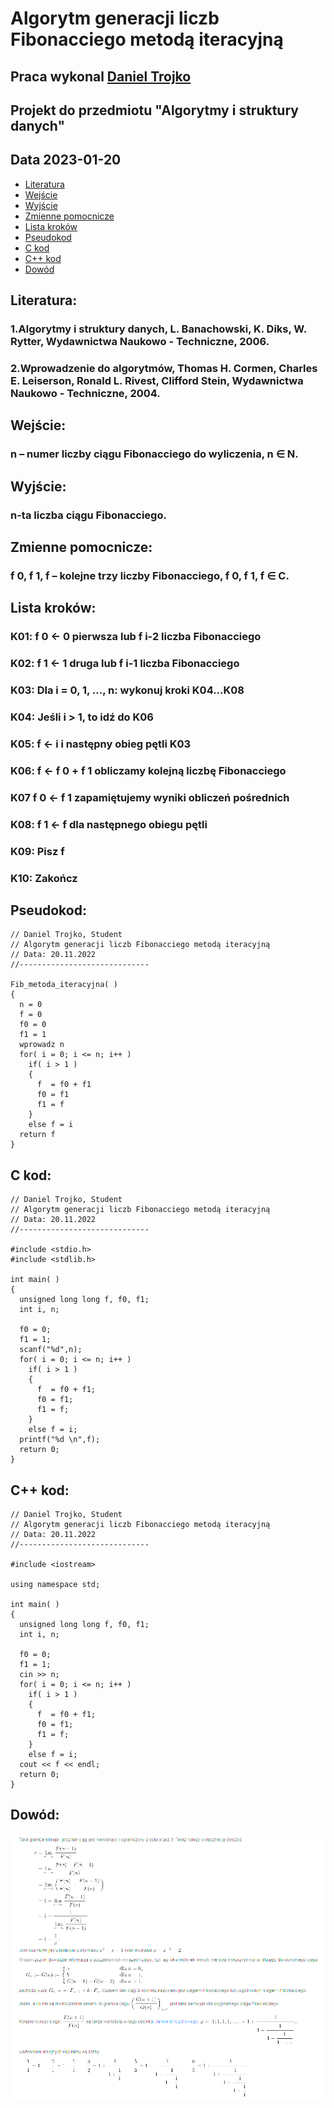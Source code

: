 # Algorytm generacji liczb Fibonacciego metodą iteracyjną

## Praca wykonal [Daniel Trojko](https://github.com/Half-Time-Demon/)

## Projekt do przedmiotu "Algorytmy i struktury danych"

## Data 2023-01-20

- [Literatura](#Literatura)
- [Wejście](#Wejście)
- [Wyjście](#Wyjście)
- [Zmienne pomocnicze](#Zmienne)
- [Lista kroków](#Lista)
- [Pseudokod](#Pseudokod)
- [C kod](#C)
- [C++ kod](#C++)
- [Dowód](#Dowód)

## Literatura:

### 1.Algorytmy i struktury danych, L. Banachowski, K. Diks, W. Rytter, Wydawnictwa Naukowo - Techniczne, 2006.
### 2.Wprowadzenie do algorytmów, Thomas H. Cormen, Charles E. Leiserson, Ronald L. Rivest, Clifford Stein, Wydawnictwa Naukowo - Techniczne, 2004.

## Wejście:

### n	 –  	numer liczby ciągu Fibonacciego do wyliczenia, n ∈ N.

## Wyjście:

### n-ta liczba ciągu Fibonacciego.

## Zmienne pomocnicze:


### f 0, f 1, f	 – 	kolejne trzy liczby Fibonacciego, f 0, f 1, f ∈ C.

## Lista kroków:

### K01:	f 0 ← 0	pierwsza lub f i-2 liczba Fibonacciego
### K02:	f 1 ← 1	druga lub f i-1 liczba Fibonacciego
### K03:	Dla i  = 0, 1, ..., n:  wykonuj kroki K04...K08	 
### K04:	    Jeśli i  > 1,    to idź do K06	 
### K05:	    f  ← i    i następny obieg pętli K03	 
### K06:	    f  ← f 0 + f 1	obliczamy kolejną liczbę Fibonacciego
### K07	    f 0 ← f 1	zapamiętujemy wyniki obliczeń pośrednich
### K08:	    f 1 ← f	dla następnego obiegu pętli
### K09:	Pisz f	 
### K10:	Zakończ	

## Pseudokod:
```
// Daniel Trojko, Student
// Algorytm generacji liczb Fibonacciego metodą iteracyjną
// Data: 20.11.2022
//-----------------------------

Fib_metoda_iteracyjna( )
{
  n = 0
  f = 0
  f0 = 0
  f1 = 1
  wprowadz n
  for( i = 0; i <= n; i++ )
    if( i > 1 )
    {
      f  = f0 + f1
      f0 = f1
      f1 = f
    }
    else f = i
  return f
}
```

## C kod:
```
// Daniel Trojko, Student
// Algorytm generacji liczb Fibonacciego metodą iteracyjną
// Data: 20.11.2022
//-----------------------------

#include <stdio.h>
#include <stdlib.h>

int main( )
{
  unsigned long long f, f0, f1;
  int i, n;

  f0 = 0;
  f1 = 1;
  scanf("%d",n);
  for( i = 0; i <= n; i++ )
    if( i > 1 )
    {
      f  = f0 + f1;
      f0 = f1;
      f1 = f;
    }
    else f = i;
  printf("%d \n",f);
  return 0;
}
```

## C++ kod:
```
// Daniel Trojko, Student
// Algorytm generacji liczb Fibonacciego metodą iteracyjną
// Data: 20.11.2022
//-----------------------------

#include <iostream>

using namespace std;

int main( )
{
  unsigned long long f, f0, f1;
  int i, n;

  f0 = 0;
  f1 = 1;
  cin >> n;
  for( i = 0; i <= n; i++ )
    if( i > 1 )
    {
      f  = f0 + f1;
      f0 = f1;
      f1 = f;
    }
    else f = i;
  cout << f << endl;
  return 0;
}
```

## Dowód:

<img width="674" alt="image" src="https://github.com/Half-Time-Demon/Algorytmy_i_struktury_danych/blob/main/Projekt/dowud_fib.png">
